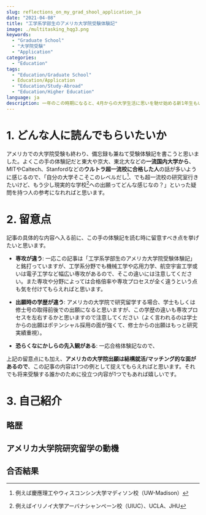 ```yaml
---
slug: reflections_on_my_grad_shool_application_ja
date: "2021-04-08"
title: "工学系学部生のアメリカ大学院受験体験記"
image: ./multitasking_hqg3.png
keywords:
  - "Graduate School"
  - "大学院受験"
  - "Application"
categories:
  - "Education"
tags:
  - "Education/Graduate School"
  - Education/Application
  - "Education/Study-Abroad"
  - "Education/Higher Education"
language: ja
description: 一年のこの時期になると、4月からの大学生活に思いを馳せ始める新1年生もいるのではないでしょうか？　そこで日本とアメリカの両方で現役工学系大学4年生として、昨年から始まったコロナ禍でいろいろ苦労した経験を基に、今年の理系・工学系の新入生がどうやってパソコンを選べばいいかガイドを書こうと思いました。
---
```


# 1. どんな人に読んでもらいたいか
アメリカでの大学院受験も終わり、備忘録も兼ねて受験体験記を書こうと思いました。よくこの手の体験記だと東大や京大、東北大などの**一流国内大学から**、MITやCaltech、Stanfordなどの**ウルトラ超一流校に合格した人**の話が多いように感じるので、「自分の大学そこそこのレベルだし[^1]、でも超一流校の研究室行きたいけど、もう少し現実的な学校[^2]への出願ってどんな感じなの？」といった疑問を持つ人の参考になれればと思います。

# 2. 留意点
記事の具体的な内容へ入る前に、この手の体験記を読む時に留意すべき点を挙げたいと思います。
- **専攻が違う**: 一応この記事は「工学系学部生のアメリカ大学院受験体験記」と銘打っていますが、工学系分野でも機械工学や応用力学、航空宇宙工学或いは電子工学など幅広い専攻があるので、そこの違いには注意してください。また専攻や分野によっては合格倍率や専攻プロセスが全く違うという点も気を付けてもらえればと思います。

- **出願時の学歴が違う**: アメリカの大学院で研究留学する場合、学士もしくは修士号の取得前後での出願になると思いますが、この学歴の違いも専攻プロセスを左右するかと思いますので注意してください（よく言われるのは学士からの出願はポテンシャル採用の面が強くて、修士からの出願はもっと研究実績重視）。

- **恐らくなにかしらの先入観がある**: 一応合格体験記なので、

上記の留意点にも加え、**アメリカの大学院出願は結構就活/マッチング的な面があるので**、この記事の内容は1つの例として捉えてもらえればと思います。それでも将来受験する誰かのために役立つ内容が1つでもあれば嬉しいです。

# 3. 自己紹介
## 略歴
## アメリカ大学院研究留学の動機
## 合否結果

[^1]: 例えば慶應理工やウィスコンシン大学マディソン校（UW-Madison）
[^2]: 例えばイリノイ大学アーバナシャンペーン校（UIUC）、UCLA、JHU
